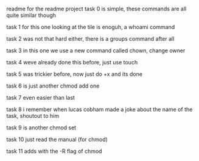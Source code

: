 readme for the readme project
task 0 is simple, these commands are all quite similar though

task 1 for this one looking at the tile is enoguh, a whoami command

task 2 was not that hard either, there is a groups command after all

task 3 in this one we use a new command called chown, change owner

task 4 weve already done this before, just use touch

task 5 was trickier before, now just do +x and its done

task 6 is just another chmod add one

task 7 even easier than last

task 8 i remember when lucas cobham made a joke about the name of the task, shoutout to him

task 9 is another chmod set

task 10 just read the manual (for chmod)

task 11 adds with the -R flag of chmod